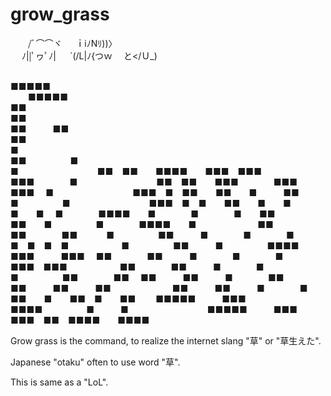 # grow_grass

　　/ﾞ⌒⌒ヾ
　 ｉiﾉNﾘ))〉   
　 ﾉ||ﾟヮﾟﾉ|
　 `(/L|ﾉ{つｗ
　と</Ｕ_)

  ■■■■■                                 ■■■■■                           
 ■■   ■■                               ■■   ■■                          
■■     ■                              ■■     ■                          
■         ■■ ■■  ■■■■  ■■■ ■■■ ■■■    ■         ■■ ■■  ■■■    ■■■   ■■■ 
■         ■■■ ■ ■■  ■■  ■   ■■  ■     ■         ■■■ ■ ■  ■■  ■  ■  ■  ■ 
■    ■■■■  ■    ■    ■  ■■  ■■  ■     ■    ■■■■  ■       ■■  ■■    ■■   
■     ■■   ■    ■    ■   ■ ■ ■ ■      ■     ■■   ■     ■■■■   ■■■   ■■■ 
■■    ■■   ■    ■    ■   ■■■ ■■■      ■■    ■■   ■    ■   ■     ■■    ■■
 ■■   ■■   ■    ■■  ■■   ■■   ■■       ■■   ■■   ■    ■  ■■  ■  ■■ ■  ■■
  ■■■■■   ■■■    ■■■■     ■   ■         ■■■■■   ■■■   ■■■ ■■ ■■■■  ■■■■ 


Grow grass is the command, to realize the internet slang "草" or "草生えた".

Japanese "otaku" often to use word "草".

This is same as a "LoL".
